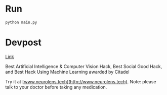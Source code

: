 # Run

```
python main.py
```

# Devpost

[Link](https://devpost.com/software/neurolens)

Best Artificial Intelligence & Computer Vision Hack, Best Social Good Hack, and Best Hack Using Machine Learning awarded by Citadel

Try it at [www.neurolens.tech](http://www.neurolens.tech). Note: please talk to your doctor before taking any medication.
